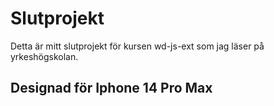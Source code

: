# Slutprojekt

Detta är mitt slutprojekt för kursen wd-js-ext som jag läser på yrkeshögskolan.

## Designad för Iphone 14 Pro Max
